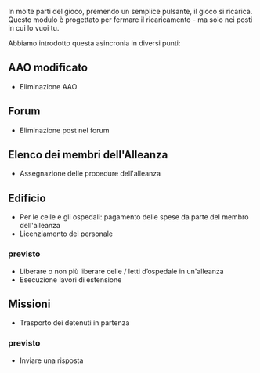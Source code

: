 In molte parti del gioco, premendo un semplice pulsante, il gioco si ricarica.
Questo modulo è progettato per fermare il ricaricamento - ma solo nei posti in cui lo vuoi tu.

Abbiamo introdotto questa asincronia in diversi punti:

## AAO modificato

* Eliminazione AAO

## Forum

* Eliminazione post nel forum

## Elenco dei membri dell'Alleanza

* Assegnazione delle procedure dell'alleanza

## Edificio

* Per le celle e gli ospedali: pagamento delle spese da parte del membro dell'alleanza
* Licenziamento del personale

### previsto

* Liberare o non più liberare celle / letti d’ospedale in un'alleanza
* Esecuzione lavori di estensione

## Missioni

* Trasporto dei detenuti in partenza

### previsto

* Inviare una risposta
